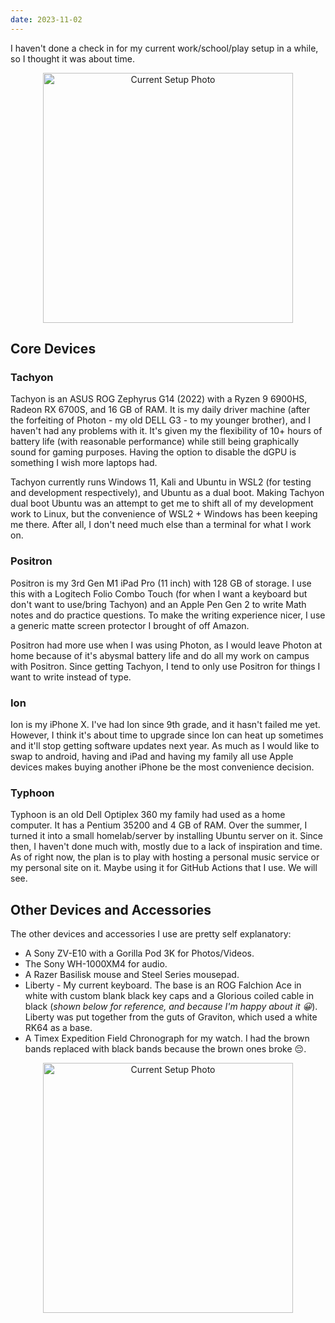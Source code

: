 ```yaml
---
date: 2023-11-02
---
```

I haven't done a check in for my current work/school/play setup in a while, so I thought it was about time.

<p align="center">
  <img src="https://rithikasilva.ca/gallery/photos/20231027_154343.jpg" alt="Current Setup Photo" width="400px"/>
</p>


## Core Devices

### Tachyon
Tachyon is an ASUS ROG Zephyrus G14 (2022) with a Ryzen 9 6900HS, Radeon RX 6700S,  and 16 GB of RAM. It is my daily driver machine (after the forfeiting of Photon - my old DELL G3 - to my younger brother), and I haven't had any problems with it. It's given my the flexibility of 10+ hours of battery life (with reasonable performance) while still being graphically sound for gaming purposes. Having the option to disable the dGPU is something I wish more laptops had.

Tachyon currently runs Windows 11, Kali and Ubuntu in WSL2 (for testing and development respectively), and Ubuntu as a dual boot. Making Tachyon dual boot Ubuntu was an attempt to get me to shift all of my development work to Linux, but the convenience of WSL2 + Windows has been keeping me there. After all, I don't need much else than a terminal for what I work on.

### Positron
Positron is my 3rd Gen M1 iPad Pro (11 inch) with 128 GB of storage. I use this with a Logitech Folio Combo Touch (for when I want a keyboard but don't want to use/bring Tachyon) and an Apple Pen Gen 2 to write Math notes and do practice questions. To make the writing experience nicer, I use a generic matte screen protector I brought of off Amazon.

Positron had more use when I was using Photon, as I would leave Photon at home because of it's abysmal battery life and do all my work on campus with Positron. Since getting Tachyon, I tend to only use Positron for things I want to write instead of type.

### Ion
Ion is my iPhone X. I've had Ion since 9th grade, and it hasn't failed me yet. However, I think it's about time to upgrade since Ion can heat up sometimes and it'll stop getting software updates next year. As much as I would like to swap to android, having and iPad and having my family all use Apple devices makes buying another iPhone be the most convenience decision.

### Typhoon
Typhoon is an old Dell Optiplex 360 my family had used as a home computer. It has a Pentium 35200 and 4 GB of RAM. Over the summer, I turned it into a small homelab/server by installing Ubuntu server on it. Since then, I haven't done much with, mostly due to a lack of inspiration and time. As of right now, the plan is to play with hosting a personal music service or my personal site on it. Maybe using it for GitHub Actions that I use. We will see.

## Other Devices and Accessories
The other devices and accessories I use are pretty self explanatory:
- A Sony ZV-E10 with a Gorilla Pod 3K for Photos/Videos. 
- The Sony WH-1000XM4 for audio.
- A Razer Basilisk mouse and Steel Series mousepad.
- Liberty - My current keyboard. The base is an ROG Falchion Ace in white with custom blank black key caps and a Glorious coiled cable in black (*shown below for reference, and because I'm happy about it 😀*). Liberty was put together from the guts of Graviton, which used a white RK64 as a base.
- A Timex Expedition Field Chronograph for my watch. I had the brown bands replaced with black bands because the brown ones broke 😔.

<p align="center">
  <img src="https://rithikasilva.ca/gallery/photos/20231027_154808.jpg" alt="Current Setup Photo" width="400px"/>
</p>

 



